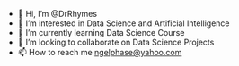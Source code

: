 - 👋 Hi, I’m @DrRhymes
- 👀 I’m interested in Data Science and Artificial Intelligence
- 🌱 I’m currently learning Data Science Course
- 💞️ I’m looking to collaborate on Data Science Projects
- 📫 How to reach me ngelphase@yahoo.com

<!---
DrRhymes/DrRhymes is a ✨ special ✨ repository because its `README.md` (this file) appears on your GitHub profile.
You can click the Preview link to take a look at your changes.
--->
